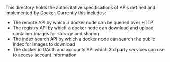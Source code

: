 This directory holds the authoritative specifications of APIs defined and implemented by Docker. Currently this includes:

* The remote API by which a docker node can be queried over HTTP
* The registry API by which a docker node can download and upload container images for storage and sharing
* The index search API by which a docker node can search the public index for images to download
* The docker.io OAuth and accounts API which 3rd party services can use to access account information
